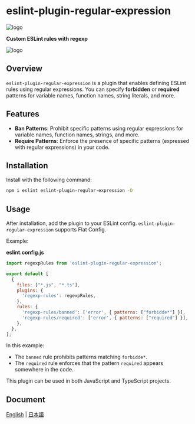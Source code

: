 # eslint-plugin-regular-expression

![logo](https://eslint.regexp.app/icon.png)

**Custom ESLint rules with regexp**

![logo](https://eslint.regexp.app/screenshot.webp)

## Overview

`eslint-plugin-regular-expression` is a plugin that enables defining ESLint rules using regular expressions. You can specify **forbidden** or **required** patterns for variable names, function names, string literals, and more.

## Features

* **Ban Patterns**: Prohibit specific patterns using regular expressions for variable names, function names, strings, and more.
* **Require Patterns**: Enforce the presence of specific patterns (expressed with regular expressions) in your code.

## Installation

Install with the following command:

```bash
npm i eslint eslint-plugin-regular-expression -D
```

## Usage

After installation, add the plugin to your ESLint config. `eslint-plugin-regular-expression` supports Flat Config.

Example:

**eslint.config.js**

```js
import regexpRules from 'eslint-plugin-regular-expression';

export default [
  {
    files: ["*.js", "*.ts"],
    plugins: {
      'regexp-rules': regexpRules,
    },
    rules: {
      'regexp-rules/banned': ['error', { patterns: ["forbidde*"] }],
      'regexp-rules/required': ['error', { patterns: ["required"] }],
    },
  },
];
```

In this example:

* The `banned` rule prohibits patterns matching `forbidde*`.
* The `required` rule enforces that the pattern `required` appears somewhere in the code.

This plugin can be used in both JavaScript and TypeScript projects.

## Document

[English](https://eslint.regexp.app/en/) | [日本語](https://eslint.regexp.app/ja/)
